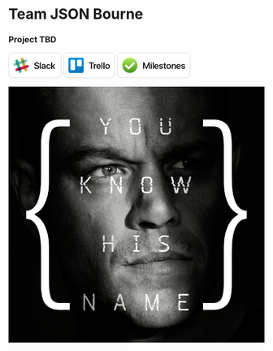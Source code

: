 # Team JSON Bourne
### Project TBD

<a href="https://json-bourne.slack.com" target="_blank"><img src="Resources/Slack Button.png" alt="Slack" height="50px" /></a>
<a href="https://trello.com/jsonbourne" target="_blank"><img src="Resources/Trello Button.png" alt="Trello" height="50px" /></a>
<a href="https://github.com/Burry/JSON-Bourne-Temp-Name/milestones?direction=asc&sort=due_date" target="_blank"><img src="Resources/Milestones Button.png" alt="Milestones" height="50px" /></a>

<center><img src="Resources/JSON Bourne.jpg"></center>
